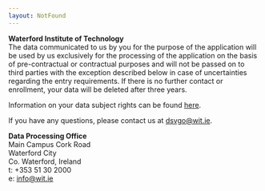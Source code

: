 ```yaml
---
layout: NotFound
---
```


**Waterford Institute of Technology**  
The data communicated to us by you for the purpose of the application will be used by us exclusively for the processing of the application on the basis of pre-contractual or contractual purposes and will not be passed on to third parties with the exception described below in case of uncertainties regarding the entry requirements.
If there is no further contact or enrollment, your data will be deleted after three years.

Information on your data subject rights can be found [here](https://www.technikum-wien.at/information-ueber-ihre-rechte-gemaess-datenschutz-grundverordnung/).

If you have any questions, please contact us at dsvgo@wit.ie.

**Data Processing Office**  
Main Campus Cork Road  
Waterford City  
Co. Waterford, Ireland  
t: +353 51 30 2000  
e: info@wit.ie

<!-- more -->
